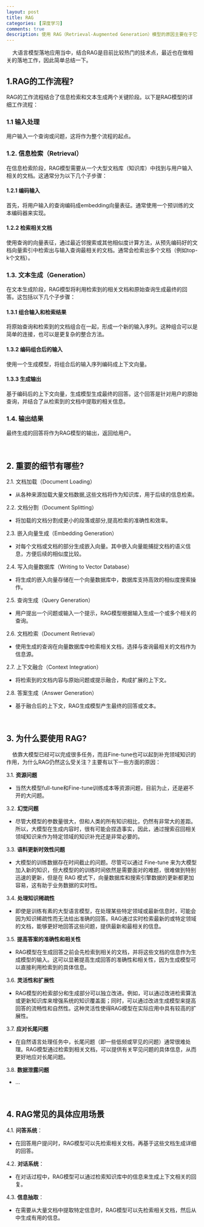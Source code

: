 ```yaml
---
layout: post
title: RAG
categories: [深度学习]
comments: true
description: 使用 RAG（Retrieval-Augmented Generation）模型的原因主要在于它将检索（Retrieval）和生成（Generation）这两种技术结合起来，以提高问答系统、对话系统等自然语言处理任务的效果。
---
```


&nbsp;&nbsp;&nbsp;&nbsp;大语言模型落地应用当中，结合RAG是目前比较热门的技术点，最近也在做相关的落地工作，因此简单总结一下。

## 1.RAG的工作流程?
RAG的工作流程结合了信息检索和文本生成两个关键阶段。以下是RAG模型的详细工作流程：

### 1.1 输入处理
用户输入一个查询或问题，这将作为整个流程的起点。

### 1.2. 信息检索（Retrieval）
在信息检索阶段，RAG模型需要从一个大型文档库（知识库）中找到与用户输入相关的文档。这通常分为以下几个子步骤：

#### 1.2.1 编码输入
首先，将用户输入的查询编码成embedding向量表征。通常使用一个预训练的文本编码器来实现。

#### 1.2.2 检索相关文档
使用查询的向量表征，通过最近邻搜索或其他相似度计算方法，从预先编码好的文档向量索引中检索出与输入查询最相关的文档。通常会检索出多个文档（例如top-k个文档）。

### 1.3. 文本生成（Generation）
在文本生成阶段，RAG模型将利用检索到的相关文档和原始查询生成最终的回答。这包括以下几个子步骤：

#### 1.3.1 组合输入和检索结果
将原始查询和检索到的文档组合在一起，形成一个新的输入序列。这种组合可以是简单的连接，也可以是更复杂的整合方法。

#### 1.3.2 编码组合后的输入
使用一个生成模型，将组合后的输入序列编码成上下文向量。

#### 1.3.3 生成输出
基于编码后的上下文向量，生成模型生成最终的回答。这个回答是针对用户的原始查询，并结合了从检索到的文档中提取的相关信息。

### 1.4. 输出结果
最终生成的回答将作为RAG模型的输出，返回给用户。


<br>

## 2. 重要的细节有哪些?
2.1. 文档加载（Document Loading）
- 从各种来源加载大量文档数据,这些文档将作为知识库，用于后续的信息检索。

2.2. 文档分割（Document Splitting）
- 将加载的文档分割成更小的段落或部分,提高检索的准确性和效率。

2.3. 嵌入向量生成（Embedding Generation）
- 对每个文档或文档的部分生成嵌入向量。其中嵌入向量能捕捉文档的语义信息，方便后续的相似度比较。
  
2.4. 写入向量数据库（Writing to Vector Database）
- 将生成的嵌入向量存储在一个向量数据库中，数据库支持高效的相似度搜索操作。
  
2.5. 查询生成（Query Generation）
- 用户提出一个问题或输入一个提示，RAG模型根据输入生成一个或多个相关的查询。
  
2.6. 文档检索（Document Retrieval）
- 使用生成的查询在向量数据库中检索相关文档，选择与查询最相关的文档作为信息源。

2.7. 上下文融合（Context Integration）
- 将检索到的文档内容与原始问题或提示融合，构成扩展的上下文。

2.8. 答案生成（Answer Generation）
- 基于融合后的上下文，RAG生成模型产生最终的回答或文本。



<br>

## 3. 为什么要使用 RAG?
&nbsp;&nbsp;&nbsp;&nbsp;依靠大模型已经可以完成很多任务，而且Fine-tune也可以起到补充领域知识的作用，为什么RAG仍然这么受关注？主要有以下一些方面的原因：

3.1. **资源问题**
- 当然大模型full-tune和Fine-tune训练成本等资源问题，目前为止，还是避不开的大问题。
  

3.2. **幻觉问题**
- 尽管大模型的参数量很大，但和人类的所有知识相比，仍然有非常大的差距。所以，大模型在生成内容时，很有可能会捏造事实，因此，通过搜索召回相关领域知识来作为特定领域的知识补充还是非常必要的。


3.3. **语料更新时效性问题**
- 大模型的训练数据存在时间截止的问题。尽管可以通过 Fine-tune 来为大模型加入新的知识，但大模型的的训练时间依然是需要面对的难题，很难做到特别迅速的更新，但是在 RAG 模式下，向量数据库和搜索引擎数据的更新都更加容易，这有助于业务数据的实时性。


3.4. **处理知识稀疏性**
- 即使是训练有素的大型语言模型，在处理某些特定领域或最新信息时，可能会因为知识稀疏性而无法给出准确的回答。RAG通过实时检索最新的或特定领域的文档，能够更好地回答这些问题，提供最新和最相关的信息。


3.5. **提高答案的准确性和相关性**
- RAG模型在生成回答之前会先检索到相关的文档，并将这些文档的信息作为生成模型的输入。这可以显著提高生成回答的准确性和相关性，因为生成模型可以直接利用检索到的具体信息。


3.6. **灵活性和扩展性**
- RAG模型的检索部分和生成部分可以独立改进。例如，可以通过改进检索算法或更新知识库来增强系统的知识覆盖面；同时，可以通过改进生成模型来提高回答的流畅性和自然性。这种灵活性使得RAG模型在实际应用中具有较高的扩展性。


3.7. **应对长尾问题**
- 在自然语言处理任务中，长尾问题（即一些低频或罕见的问题）通常很难处理。RAG模型通过检索到相关文档，可以提供有关罕见问题的具体信息，从而更好地应对长尾问题。


3.8. **数据泄露问题**
- ...



<br>

## 4. RAG常见的具体应用场景
4.1.  **问答系统**：
- 在回答用户提问时，RAG模型可以先检索相关文档，再基于这些文档生成详细的回答。
  

4.2. **对话系统**：
- 在对话过程中，RAG模型可以通过检索知识库中的信息来生成上下文相关的回复。


4.3. **信息抽取**：
- 在需要从大量文档中提取特定信息时，RAG模型可以先检索相关文档，然后从中生成有用的信息。